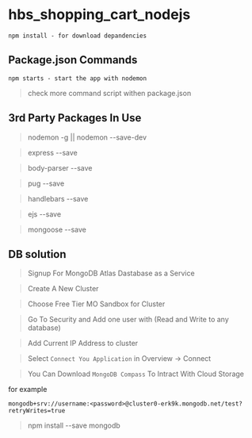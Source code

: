 # hbs_shopping_cart_nodejs

```
npm install - for download depandencies
```

## Package.json Commands

```
npm starts - start the app with nodemon
```

> check more command script withen package.json

## 3rd Party Packages In Use

> nodemon -g || nodemon --save-dev

> express --save

> body-parser --save

> pug --save

> handlebars --save

> ejs --save

> mongoose --save

## DB solution

> Signup For MongoDB Atlas Dastabase as a Service

> Create A New Cluster

> Choose Free Tier MO Sandbox for Cluster

> Go To Security and Add one user with (Read and Write to any database)

> Add Current IP Address to cluster

> Select `Connect You Application` in Overview -> Connect

> You Can Download `MongoDB Compass` To Intract With Cloud Storage

for example

```
mongodb+srv://username:<password>@cluster0-erk9k.mongodb.net/test?retryWrites=true
```

> npm install --save mongodb

